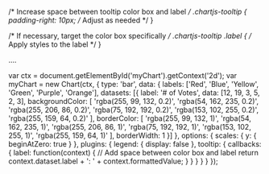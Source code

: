 /* Increase space between tooltip color box and label */
.chartjs-tooltip {
    padding-right: 10px; /* Adjust as needed */
}

/* If necessary, target the color box specifically */
.chartjs-tooltip .label {
    /* Apply styles to the label */
}



....

var ctx = document.getElementById('myChart').getContext('2d');
var myChart = new Chart(ctx, {
    type: 'bar',
    data: {
        labels: ['Red', 'Blue', 'Yellow', 'Green', 'Purple', 'Orange'],
        datasets: [{
            label: '# of Votes',
            data: [12, 19, 3, 5, 2, 3],
            backgroundColor: [
                'rgba(255, 99, 132, 0.2)',
                'rgba(54, 162, 235, 0.2)',
                'rgba(255, 206, 86, 0.2)',
                'rgba(75, 192, 192, 0.2)',
                'rgba(153, 102, 255, 0.2)',
                'rgba(255, 159, 64, 0.2)'
            ],
            borderColor: [
                'rgba(255, 99, 132, 1)',
                'rgba(54, 162, 235, 1)',
                'rgba(255, 206, 86, 1)',
                'rgba(75, 192, 192, 1)',
                'rgba(153, 102, 255, 1)',
                'rgba(255, 159, 64, 1)'
            ],
            borderWidth: 1
        }]
    },
    options: {
        scales: {
            y: {
                beginAtZero: true
            }
        },
        plugins: {
            legend: {
                display: false
            },
            tooltip: {
                callbacks: {
                    label: function(context) {
                        // Add space between color box and label
                        return context.dataset.label + ': ' + context.formattedValue;
                    }
                }
            }
        }
    }
});
